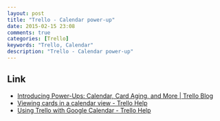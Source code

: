 ```yaml
---
layout: post
title: "Trello - Calendar power-up"
date: 2015-02-15 23:08
comments: true
categories: [Trello]
keywords: "Trello, Calendar"
description: "Trello - Calendar power-up"
---
```



Link
----
* [Introducing Power-Ups: Calendar, Card Aging, and More | Trello Blog](http://blog.trello.com/introducing-power-ups-calendar-card-aging-and-more/)
* [Viewing cards in a calendar view - Trello Help](http://help.trello.com/article/811-viewing-cards-in-a-calendar-view)
* [Using Trello with Google Calendar - Trello Help](http://help.trello.com/article/829-using-trello-with-google-calendar)

